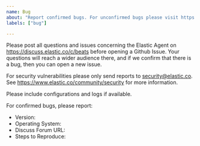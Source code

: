 ```yaml
---
name: Bug
about: "Report confirmed bugs. For unconfirmed bugs please visit https://discuss.elastic.co/c/beats"
labels: ["bug"]

---
```


Please post all questions and issues concerning the Elastic Agent on https://discuss.elastic.co/c/beats
before opening a Github Issue. Your questions will reach a wider audience there,
and if we confirm that there is a bug, then you can open a new issue.

For security vulnerabilities please only send reports to security@elastic.co.
See https://www.elastic.co/community/security for more information.

Please include configurations and logs if available.

For confirmed bugs, please report:
- Version:
- Operating System:
- Discuss Forum URL:
- Steps to Reproduce:
